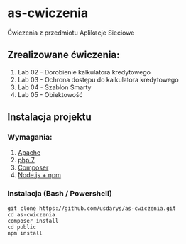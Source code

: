 # as-cwiczenia
Ćwiczenia z przedmiotu Aplikacje Sieciowe
## Zrealizowane ćwiczenia:
1. Lab 02 - Dorobienie kalkulatora kredytowego
2. Lab 03 - Ochrona dostępu do kalkulatora kredytowego
3. Lab 04 - Szablon Smarty
4. Lab 05 - Obiektowość
## Instalacja projektu
### Wymagania:
1. [Apache](https://httpd.apache.org/)
2. [php 7](https://www.php.net/downloads)
3. [Composer](https://getcomposer.org/download/)
4. [Node.js + npm](https://nodejs.org/en/)

### Instalacja (Bash / Powershell)

    git clone https://github.com/usdarys/as-cwiczenia.git
    cd as-cwiczenia
    composer install
    cd public
    npm install
